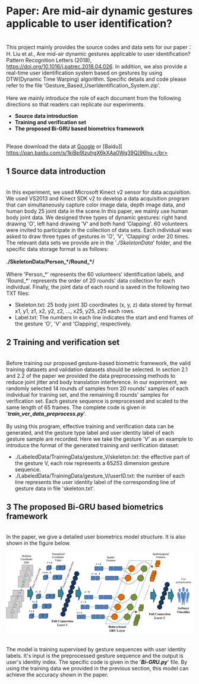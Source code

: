 # Paper: Are mid-air dynamic gestures applicable to user identification?
<br>  This project mainly provides the source codes and data sets for our paper：H. Liu et al., Are mid-air dynamic gestures applicable to user identification? Pattern Recognition Letters (2018), https://doi.org/10.1016/j.patrec.2018.04.026.  In addition, we also provide a real-time user identification system based on gestures by using DTW(Dynamic Time Warping) algorithm. Specific details and code please refer to the file 'Gesture_Based_UserIdentification_System.zip'.</br>
<br>  Here we mainly introduce the role of each document from the following directions so that readers can replicate our experiments.</br>
* **Source data introduction**
* **Training and verification set**
* **The proposed Bi-GRU based biometrics framework**

<br> Please download the data  at [Google](https://drive.google.com/open?id=1nVhJe8w81fUZINNZYkiV23lh9MOejbma) or [Baidu][ https://pan.baidu.com/s/1kiBp9IzuhgX6kXAa0Wq39Q]96hu.</br>

## 1 Source data introduction #
<br>In this experiment, we used Microsoft Kinect v2 sensor for data acquisition. We used VS2013 and Kinect SDK v2 to develop a data acquisition program that can simultaneously capture color image data, depth image data, and human body 25 joint data in the scene.In this paper, we mainly use human body joint data. We designed three types of dynamic gestures: right hand drawing 'O', left hand drawing 'V' and both hand 'Clapping'. 60 volunteers were invited to participate in the collection of data sets. Each individual was asked to draw three types of gestures in 'O', 'V', 'Clapping' order 20 times. The relevant data sets we provide are in the '*./SkeletonData*' folder, and the specific data storage format is as follows:</br>
<br>**./SkeletonData/Person_\*/Round_\*/**</br>
<br>Where 'Person_\*' represents the 60 volunteers' identification labels, and 'Round_\*' represents the order of 20 rounds' data collection for each individual. Finally, the joint data of each round is saved in the following two TXT files:</br>
* Skeleton.txt: 25 body joint 3D coordinates (x, y, z) data stored by format x1, y1, z1, x2, y2, z2, ..., x25, y25, z25 each rows.
* Label.txt: The numbers in each line indicates the start and end frames of the gesture 'O', 'V' and 'Clapping', respectively.


## 2 Training and verification set #
<br>Before training our proposed gesture-based biometric framework, the valid training datasets and validation datasets should be selected. In section 2.1 and 2.2 of the paper we provided the data preprocessing methods to reduce joint jitter and body translation interference. In our experiment, we randomly selected 14 rounds of samples from 20 rounds' samples of each individual for training set, and the remaining 6 rounds' samples for verification set. Each gesture sequence is preprocessed and scaled to the same length of 65 frames. The complete code is given in '***train_ver_data_preprocess.py***'. </br>
<br>By using this program, effective training and verification data can be generated, and the gesture type label and user identity label of each gesture sample are recorded. Here we take the gesture 'V' as an example to introduce the format of the generated training and verification dataset:</br>
* ./LabeledData/TrainingData/gesture_V/skeleton.txt: the effective part of the gesture V, each row represents a 65*25*3 dimension gesture sequence.
* ./LabeledData/TrainingData/gesture_V/userID.txt: the number of each line represents the user identity label of the corresponding line of gesture data in file 'skeleton.txt'.

## 3 The proposed Bi-GRU based biometrics framework #
<br>In the paper, we give a detailed user biometrics model structure. It is also shown in the figure below.</br>

![image](https://github.com/hengliusky/Gesture-Based-User-Identification/blob/master/readme_img/framework_structure.png)

<br>The model is training supervised by gesture sequences with user identity labels. It's input is the preprocessed gesture sequence and the output is user's identity index. The specific code is given in the '***Bi-GRU.py***' file. By using the training data we provided in the previous section, this model can achieve the accuracy shown in the paper.</br>
